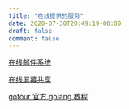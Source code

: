 ```yaml
---
title: "在线提供的服务"
date: 2020-07-30T20:49:19+08:00
draft: false
comment: false
---
```


[在线邮件系统](http://caoayu.xyz:3001/)

[在线屏幕共享](https://blog.caoayu.top:5050)

[gotour 官方 golang 教程](http://blog.caoayu.top:3999)
